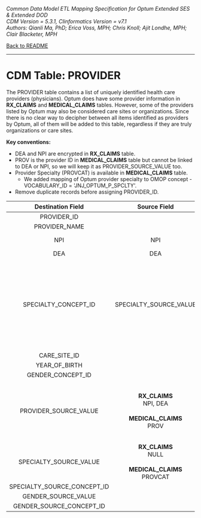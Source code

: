 *Common Data Model ETL Mapping Specification for Optum Extended SES & Extended DOD*
<br>*CDM Version = 5.3.1, Clinformatics Version = v7.1*
<br>*Authors: Qianli Ma, PhD; Erica Voss, MPH; Chris Knoll; Ajit Londhe, MPH; Clair Blacketer, MPH*

[Back to README](README.md)

---

# CDM Table: PROVIDER

The PROVIDER table contains a list of uniquely identified health care
providers (physicians). Optum does have some provider information in
**RX_CLAIMS** and **MEDICAL_CLAIMS** tables. However, some of the
providers listed by Optum may also be considered care sites or
organizations. Since there is no clear way to decipher between all items
identified as providers by Optum, all of them will be added to this
table, regardless if they are truly organizations or care sites.

**Key conventions:**

-   DEA and NPI are encrypted in **RX_CLAIMS** table.
-   PROV is the provider ID in **MEDICAL_CLAIMS** table but cannot be
    linked to DEA or NPI, so we will keep it as
    PROVIDER_SOURCE_VALUE too.
-   Provider Specialty (PROVCAT) is available in **MEDICAL_CLAIMS** table.
    -   We added mapping of Optum provider specialty to OMOP concept - VOCABULARY_ID = 'JNJ_OPTUM_P_SPCLTY'.
-   Remove duplicate records before assigning PROVIDER_ID.

<a name="table-mappings-provider"></a>

**Destination Field**|**Source Field**|**Applied Rule**|**Comment**
:-----:|:-----:|:-----:|:-----:
PROVIDER_ID| |System generated.|
PROVIDER_NAME| |NULL|
NPI|NPI|Ignore blanks, 'H' and 'HHHHHHHHHH'|
DEA|DEA| |
SPECIALTY_CONCEPT_ID|SPECIALTY_SOURCE_VALUE|**RX_CLAIMS**<br/>Use concept [38004514 (Unknown Physician Specialty)](http://www.ohdsi.org/web/atlas/#/concept/38004514)<br><br>**MEDICAL_CLAIMS** (PROVCAT)<br/> Map it to OMOP VOCABULARY_ID = 'JNJ_OPTUM_P_SPCLTY'|These CONCEPT_IDs fall under VOCABULARY_ID = 'JNJ_OPTUM_P_SPCLTY'.  A record of this vocabulary can be found in Appendix 3.1.<br><br>Set as 38004514 (Unknown Physician Specialty) if SPECIALTY_SOURCE_VALUE has missing value or is NULL or cannot be mapped.
CARE_SITE_ID| |0|
YEAR_OF_BIRTH| | |
GENDER_CONCEPT_ID| |0|
PROVIDER_SOURCE_VALUE|**RX_CLAIMS**<br/>NPI, DEA<br><br>**MEDICAL_CLAIMS**<br/>PROV|For NPI, ignore blanks, H and HHHHHHHHHH.|We pull in both DEA and NPI codes. Some NPI = DEA, however OPTUM has identified that as data coming in with the codes switched and not a duplication of NPI and DEA codes.
SPECIALTY_SOURCE_VALUE|**RX_CLAIMS**<br/>NULL<br><br>**MEDICAL_CLAIMS**<br/>PROVCAT| |
SPECIALTY_SOURCE_CONCEPT_ID| |0|
GENDER_SOURCE_VALUE| | |
GENDER_SOURCE_CONCEPT_ID| |0|
